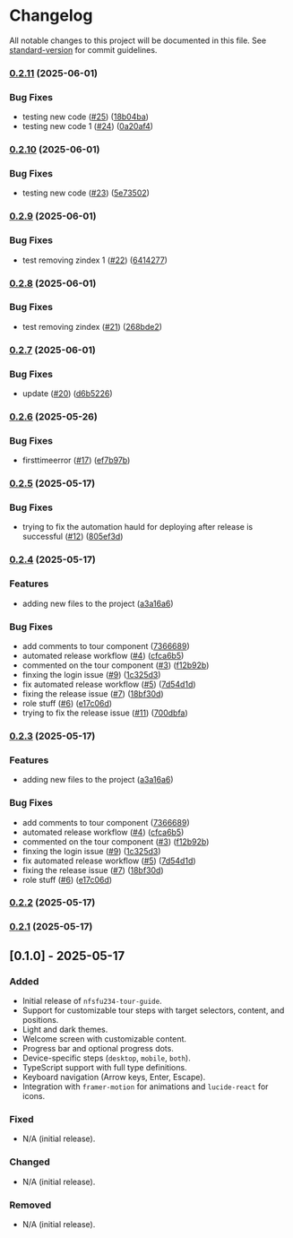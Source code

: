 # Changelog

All notable changes to this project will be documented in this file. See [standard-version](https://github.com/conventional-changelog/standard-version) for commit guidelines.

### [0.2.11](https://github.com/nforshifu234dev/nfsfu234-tour-guide/compare/v0.2.10...v0.2.11) (2025-06-01)


### Bug Fixes

* testing new code ([#25](https://github.com/nforshifu234dev/nfsfu234-tour-guide/issues/25)) ([18b04ba](https://github.com/nforshifu234dev/nfsfu234-tour-guide/commit/18b04ba0d6f0790ebca4aa25f2c652ba2be922a0))
* testing new code 1 ([#24](https://github.com/nforshifu234dev/nfsfu234-tour-guide/issues/24)) ([0a20af4](https://github.com/nforshifu234dev/nfsfu234-tour-guide/commit/0a20af4e2837a8428f05946d21e272dedad7af46))

### [0.2.10](https://github.com/nforshifu234dev/nfsfu234-tour-guide/compare/v0.2.9...v0.2.10) (2025-06-01)


### Bug Fixes

* testing new code ([#23](https://github.com/nforshifu234dev/nfsfu234-tour-guide/issues/23)) ([5e73502](https://github.com/nforshifu234dev/nfsfu234-tour-guide/commit/5e73502daf0a4ea222ba667f01e3532491bc14a9))

### [0.2.9](https://github.com/nforshifu234dev/nfsfu234-tour-guide/compare/v0.2.8...v0.2.9) (2025-06-01)


### Bug Fixes

* test removing zindex 1 ([#22](https://github.com/nforshifu234dev/nfsfu234-tour-guide/issues/22)) ([6414277](https://github.com/nforshifu234dev/nfsfu234-tour-guide/commit/641427767b3ef677402b0abf21e0d9f3b6972d56))

### [0.2.8](https://github.com/nforshifu234dev/nfsfu234-tour-guide/compare/v0.2.7...v0.2.8) (2025-06-01)


### Bug Fixes

* test removing zindex ([#21](https://github.com/nforshifu234dev/nfsfu234-tour-guide/issues/21)) ([268bde2](https://github.com/nforshifu234dev/nfsfu234-tour-guide/commit/268bde2d0af68f272f969d58dac3e1732380d301))

### [0.2.7](https://github.com/nforshifu234dev/nfsfu234-tour-guide/compare/v0.2.6...v0.2.7) (2025-06-01)


### Bug Fixes

* update ([#20](https://github.com/nforshifu234dev/nfsfu234-tour-guide/issues/20)) ([d6b5226](https://github.com/nforshifu234dev/nfsfu234-tour-guide/commit/d6b5226823656b70a0083ea95c19118d5b95640f))

### [0.2.6](https://github.com/nforshifu234dev/nfsfu234-tour-guide/compare/v0.2.5...v0.2.6) (2025-05-26)


### Bug Fixes

* firsttimeerror ([#17](https://github.com/nforshifu234dev/nfsfu234-tour-guide/issues/17)) ([ef7b97b](https://github.com/nforshifu234dev/nfsfu234-tour-guide/commit/ef7b97b41520b43af6bbdc54d7da1e2ca66b70ce))

### [0.2.5](https://github.com/nforshifu234dev/nfsfu234-tour-guide/compare/v0.2.4...v0.2.5) (2025-05-17)


### Bug Fixes

* trying to fix the automation hauld for deploying after release is successful ([#12](https://github.com/nforshifu234dev/nfsfu234-tour-guide/issues/12)) ([805ef3d](https://github.com/nforshifu234dev/nfsfu234-tour-guide/commit/805ef3d31cb2931fb1574b329a53800a7e9b707a))

### [0.2.4](https://github.com/nforshifu234dev/nfsfu234-tour-guide/compare/v0.2.0...v0.2.4) (2025-05-17)


### Features

* adding new files to the project ([a3a16a6](https://github.com/nforshifu234dev/nfsfu234-tour-guide/commit/a3a16a6644e87e51a9c71101b203ce90b79344c9))


### Bug Fixes

* add comments to tour component ([7366689](https://github.com/nforshifu234dev/nfsfu234-tour-guide/commit/7366689cda5c557b94731117b066782a8a5a7de8))
* automated release workflow ([#4](https://github.com/nforshifu234dev/nfsfu234-tour-guide/issues/4)) ([cfca6b5](https://github.com/nforshifu234dev/nfsfu234-tour-guide/commit/cfca6b53ea14132d34ea59eea06c200eeaddb627))
* commented on the tour component ([#3](https://github.com/nforshifu234dev/nfsfu234-tour-guide/issues/3)) ([f12b92b](https://github.com/nforshifu234dev/nfsfu234-tour-guide/commit/f12b92b1bf9443ff757783684ac5c8fb1800d7a2))
* finxing the login issue ([#9](https://github.com/nforshifu234dev/nfsfu234-tour-guide/issues/9)) ([1c325d3](https://github.com/nforshifu234dev/nfsfu234-tour-guide/commit/1c325d3c45a4ad154f5a3f42501c62530d6be401))
* fix automated release workflow ([#5](https://github.com/nforshifu234dev/nfsfu234-tour-guide/issues/5)) ([7d54d1d](https://github.com/nforshifu234dev/nfsfu234-tour-guide/commit/7d54d1d4de40f5ff56dfe3bcca62861c35d9fabb))
* fixing the release issue ([#7](https://github.com/nforshifu234dev/nfsfu234-tour-guide/issues/7)) ([18bf30d](https://github.com/nforshifu234dev/nfsfu234-tour-guide/commit/18bf30df6f8dcf005c17ff48eb8a7e58fae34ccd))
* role stuff ([#6](https://github.com/nforshifu234dev/nfsfu234-tour-guide/issues/6)) ([e17c06d](https://github.com/nforshifu234dev/nfsfu234-tour-guide/commit/e17c06dc78ac7139b004133e7ef89d45f446f4c1))
* trying to fix the release issue ([#11](https://github.com/nforshifu234dev/nfsfu234-tour-guide/issues/11)) ([700dbfa](https://github.com/nforshifu234dev/nfsfu234-tour-guide/commit/700dbfa58fe56b85b8290b2a428206b53789dcea))

### [0.2.3](https://github.com/nforshifu234dev/nfsfu234-tour-guide/compare/v0.2.0...v0.2.3) (2025-05-17)


### Features

* adding new files to the project ([a3a16a6](https://github.com/nforshifu234dev/nfsfu234-tour-guide/commit/a3a16a6644e87e51a9c71101b203ce90b79344c9))


### Bug Fixes

* add comments to tour component ([7366689](https://github.com/nforshifu234dev/nfsfu234-tour-guide/commit/7366689cda5c557b94731117b066782a8a5a7de8))
* automated release workflow ([#4](https://github.com/nforshifu234dev/nfsfu234-tour-guide/issues/4)) ([cfca6b5](https://github.com/nforshifu234dev/nfsfu234-tour-guide/commit/cfca6b53ea14132d34ea59eea06c200eeaddb627))
* commented on the tour component ([#3](https://github.com/nforshifu234dev/nfsfu234-tour-guide/issues/3)) ([f12b92b](https://github.com/nforshifu234dev/nfsfu234-tour-guide/commit/f12b92b1bf9443ff757783684ac5c8fb1800d7a2))
* finxing the login issue ([#9](https://github.com/nforshifu234dev/nfsfu234-tour-guide/issues/9)) ([1c325d3](https://github.com/nforshifu234dev/nfsfu234-tour-guide/commit/1c325d3c45a4ad154f5a3f42501c62530d6be401))
* fix automated release workflow ([#5](https://github.com/nforshifu234dev/nfsfu234-tour-guide/issues/5)) ([7d54d1d](https://github.com/nforshifu234dev/nfsfu234-tour-guide/commit/7d54d1d4de40f5ff56dfe3bcca62861c35d9fabb))
* fixing the release issue ([#7](https://github.com/nforshifu234dev/nfsfu234-tour-guide/issues/7)) ([18bf30d](https://github.com/nforshifu234dev/nfsfu234-tour-guide/commit/18bf30df6f8dcf005c17ff48eb8a7e58fae34ccd))
* role stuff ([#6](https://github.com/nforshifu234dev/nfsfu234-tour-guide/issues/6)) ([e17c06d](https://github.com/nforshifu234dev/nfsfu234-tour-guide/commit/e17c06dc78ac7139b004133e7ef89d45f446f4c1))

### [0.2.2](https://github.com/nforshifu234dev/nfsfu234-tour-guide/compare/v0.2.1...v0.2.2) (2025-05-17)

### [0.2.1](https://github.com/nforshifu234dev/nfsfu234-tour-guide/compare/v0.2.0...v0.2.1) (2025-05-17)

## [0.1.0] - 2025-05-17

### Added

- Initial release of `nfsfu234-tour-guide`.
- Support for customizable tour steps with target selectors, content, and positions.
- Light and dark themes.
- Welcome screen with customizable content.
- Progress bar and optional progress dots.
- Device-specific steps (`desktop`, `mobile`, `both`).
- TypeScript support with full type definitions.
- Keyboard navigation (Arrow keys, Enter, Escape).
- Integration with `framer-motion` for animations and `lucide-react` for icons.

### Fixed

- N/A (initial release).

### Changed

- N/A (initial release).

### Removed

- N/A (initial release).
